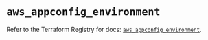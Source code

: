 # `aws_appconfig_environment`

Refer to the Terraform Registry for docs: [`aws_appconfig_environment`](https://registry.terraform.io/providers/hashicorp/aws/5.40.0/docs/resources/appconfig_environment).
